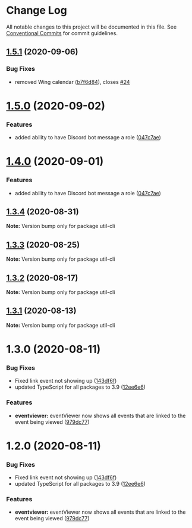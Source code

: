 # Change Log

All notable changes to this project will be documented in this file.
See [Conventional Commits](https://conventionalcommits.org) for commit guidelines.

## [1.5.1](http://github.com//cap-md089/capunit-com-v6/compare/util-cli@1.3.2...util-cli@1.5.1) (2020-09-06)


### Bug Fixes

* removed Wing calendar ([b7f6d84](http://github.com//cap-md089/capunit-com-v6/commit/b7f6d84f1a9f203297111d9d2386ee5569434894)), closes [#24](http://github.com//cap-md089/capunit-com-v6/issues/24)





# [1.5.0](http://github.com//cap-md089/capunit-com-v6/compare/util-cli@1.3.2...util-cli@1.5.0) (2020-09-02)


### Features

* added ability to have Discord bot message a role ([047c7ae](http://github.com//cap-md089/capunit-com-v6/commit/047c7ae876e2cac7e52b4466e013a7e1d1a70c9a))





# [1.4.0](http://github.com//cap-md089/capunit-com-v6/compare/util-cli@1.3.2...util-cli@1.4.0) (2020-09-01)


### Features

* added ability to have Discord bot message a role ([047c7ae](http://github.com//cap-md089/capunit-com-v6/commit/047c7ae876e2cac7e52b4466e013a7e1d1a70c9a))





## [1.3.4](http://github.com//cap-md089/capunit-com-v6/compare/util-cli@1.3.2...util-cli@1.3.4) (2020-08-31)

**Note:** Version bump only for package util-cli





## [1.3.3](http://github.com//cap-md089/capunit-com-v6/compare/util-cli@1.3.2...util-cli@1.3.3) (2020-08-25)

**Note:** Version bump only for package util-cli





## [1.3.2](http://github.com//cap-md089/capunit-com-v6/compare/util-cli@1.3.0...util-cli@1.3.2) (2020-08-17)

**Note:** Version bump only for package util-cli





## [1.3.1](http://github.com//cap-md089/capunit-com-v6/compare/util-cli@1.3.0...util-cli@1.3.1) (2020-08-13)

**Note:** Version bump only for package util-cli





# 1.3.0 (2020-08-11)


### Bug Fixes

* Fixed link event not showing up ([143df6f](http://github.com//cap-md089/capunit-com-v6/commit/143df6f6daaf7975fff3e58c68c888a226d8b31a))
* updated TypeScript for all packages to 3.9 ([12ee6e6](http://github.com//cap-md089/capunit-com-v6/commit/12ee6e67d9669d73d849791cf22637357dd4ae30))


### Features

* **eventviewer:** eventViewer now shows all events that are linked to the event being viewed ([979dc77](http://github.com//cap-md089/capunit-com-v6/commit/979dc771ed2b4ce4c652536ea589c0c1de64d3ac))





# 1.2.0 (2020-08-11)


### Bug Fixes

* Fixed link event not showing up ([143df6f](http://github.com//cap-md089/capunit-com-v6/commit/143df6f6daaf7975fff3e58c68c888a226d8b31a))
* updated TypeScript for all packages to 3.9 ([12ee6e6](http://github.com//cap-md089/capunit-com-v6/commit/12ee6e67d9669d73d849791cf22637357dd4ae30))


### Features

* **eventviewer:** eventViewer now shows all events that are linked to the event being viewed ([979dc77](http://github.com//cap-md089/capunit-com-v6/commit/979dc771ed2b4ce4c652536ea589c0c1de64d3ac))
